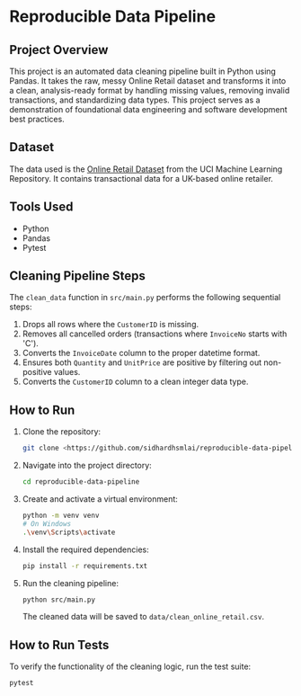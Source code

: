 # Reproducible Data Pipeline

## Project Overview
This project is an automated data cleaning pipeline built in Python using Pandas. It takes the raw, messy Online Retail dataset and transforms it into a clean, analysis-ready format by handling missing values, removing invalid transactions, and standardizing data types. This project serves as a demonstration of foundational data engineering and software development best practices.

## Dataset
The data used is the [Online Retail Dataset](https://www.kaggle.com/datasets/vijayuv/onlineretail) from the UCI Machine Learning Repository. It contains transactional data for a UK-based online retailer.

## Tools Used
* Python
* Pandas
* Pytest

## Cleaning Pipeline Steps
The `clean_data` function in `src/main.py` performs the following sequential steps:
1.  Drops all rows where the `CustomerID` is missing.
2.  Removes all cancelled orders (transactions where `InvoiceNo` starts with 'C').
3.  Converts the `InvoiceDate` column to the proper datetime format.
4.  Ensures both `Quantity` and `UnitPrice` are positive by filtering out non-positive values.
5.  Converts the `CustomerID` column to a clean integer data type.

## How to Run
1. Clone the repository:
   ```bash
   git clone <https://github.com/sidhardhsmlai/reproducible-data-pipeline.git>
   ```
2. Navigate into the project directory:
   ```bash
   cd reproducible-data-pipeline
   ```
3. Create and activate a virtual environment:
   ```bash
   python -m venv venv
   # On Windows
   .\venv\Scripts\activate
   ```
4. Install the required dependencies:
   ```bash
   pip install -r requirements.txt
   ```
5. Run the cleaning pipeline:
   ```bash
   python src/main.py
   ```
   The cleaned data will be saved to `data/clean_online_retail.csv`.

## How to Run Tests
To verify the functionality of the cleaning logic, run the test suite:
```bash
pytest